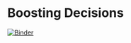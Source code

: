# Boosting Decisions

[![Binder](https://mybinder.org/badge_logo.svg)](https://mybinder.org/v2/gh/TheRealJavioli/ml-physics-notebooks/HEAD?labpath=boosting_decisions%2Fboosting_decisions.ipynb)
